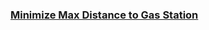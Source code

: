 ### [Minimize Max Distance to Gas Station](https://leetcode.com/problems/minimize-max-distance-to-gas-station)

